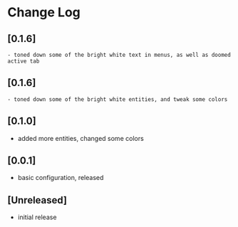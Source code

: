 # Change Log

## [0.1.6]

    - toned down some of the bright white text in menus, as well as doomed active tab

## [0.1.6]

    - toned down some of the bright white entities, and tweak some colors

## [0.1.0]

- added more entities, changed some colors

## [0.0.1]

- basic configuration, released

## [Unreleased]

- initial release
